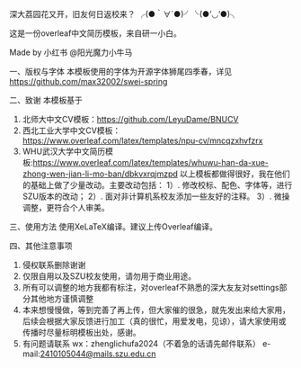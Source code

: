 深大荔园花又开，旧友何日返校来？  ╭(●｀∀´●)╯╰(●’◡’●)╮

这是一份overleaf中文简历模板，来自研一小白。

Made by 小红书 @阳光魔力小牛马

一、版权与字体
本模板使用的字体为开源字体狮尾四季春，详见
https://github.com/max32002/swei-spring

二、致谢
本模板基于
1. 北师大中文CV模板：https://github.com/LeyuDame/BNUCV
2. 西北工业大学中文CV模板：https://www.overleaf.com/latex/templates/npu-cv/mncqzxhvfzrx
3. WHU武汉大学中文简历模板:https://www.overleaf.com/latex/templates/whuwu-han-da-xue-zhong-wen-jian-li-mo-ban/dbkvxrqjmzpd
   以上模板都做得很好，我在他们的基础上做了少量改动。主要改动包括：
   1）. 修改校标、配色、字体等，进行SZU版本的改动；
   2）. 面对非计算机系校友添加一些友好的注释。
   3）. 微操调整，更符合个人审美。

三、使用方法
使用XeLaTeX编译。建议上传Overleaf编译。

四、其他注意事项
1. 侵权联系删除谢谢
2. 仅限自用以及SZU校友使用，请勿用于商业用途。
3. 所有可以调整的地方我都有标注，对overleaf不熟悉的深大友友对settings部分其他地方谨慎调整
4. 本来想慢慢做，等到完善了再上传，但大家催的很急，就先发出来给大家用，后续会根据大家反馈进行加工（真的很忙，用爱发电，见谅），请大家使用或传播时尽量标明模板出处，感谢。
5. 有问题请联系 wx：zhenglichufa2024（不着急的话请先邮件联系）
              e-mail:2410105044@mails.szu.edu.cn
